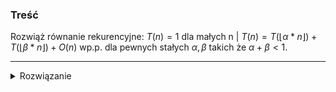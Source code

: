### Treść
Rozwiąż równanie rekurencyjne:
$T(n) = 1$ dla małych n | $T(n) = T(\lfloor \alpha*n \rfloor) + T(\lfloor \beta*n \rfloor) + O(n)$ wp.p.
dla pewnych stałych $\alpha,\beta$ takich że $\alpha+\beta<1$.

------
<details><summary>Rozwiązanie</summary>
<p>

